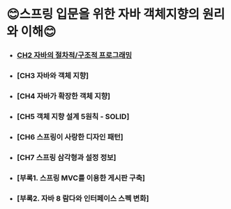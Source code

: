 # 😊스프링 입문을 위한 자바 객체지향의 원리와 이해😊

- ### [CH2 자바의 절차적/구조적 프로그래밍](https://github.com/LeeSeoYoung012/devnote-backend/blob/main/principles-of-java-object-oriented-programing/notes/CH2.%EC%9E%90%EB%B0%94%EC%99%80%EC%A0%88%EC%B0%A8%EC%A0%81%EA%B5%AC%EC%A1%B0%EC%A0%81%ED%94%84%EB%A1%9C%EA%B7%B8%EB%9E%98%EB%B0%8D.md)
- ### [CH3 자바와 객체 지향]
- ### [CH4 자바가 확장한 객체 지향]
- ### [CH5 객체 지향 설계 5원칙 - SOLID]
- ### [CH6 스프링이 사랑한 디자인 패턴]
- ### [CH7 스프링 삼각형과 설정 정보]
- ### [부록1. 스프링 MVC를 이용한 게시판 구축]
- ### [부록2. 자바 8 람다와 인터페이스 스펙 변화]
